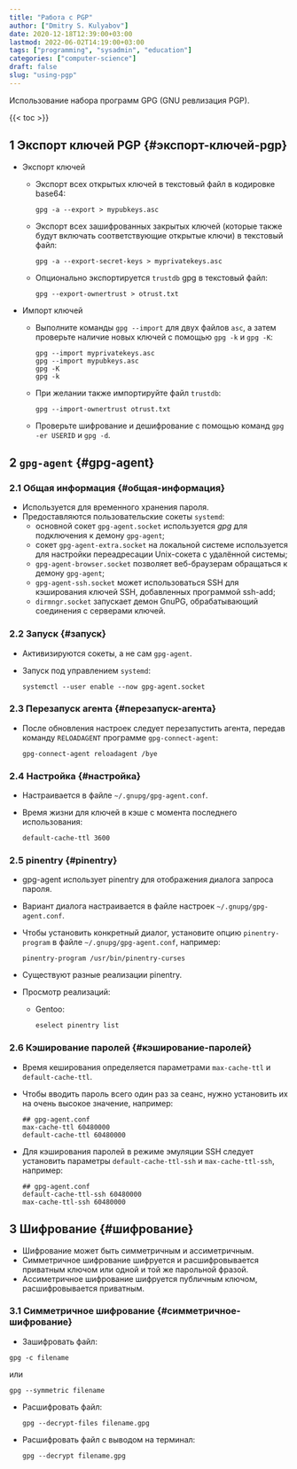 ```yaml
---
title: "Работа с PGP"
author: ["Dmitry S. Kulyabov"]
date: 2020-12-18T12:39:00+03:00
lastmod: 2022-06-02T14:19:00+03:00
tags: ["programming", "sysadmin", "education"]
categories: ["computer-science"]
draft: false
slug: "using-pgp"
---
```


Использование набора программ GPG (GNU ревлизация PGP).

<!--more-->

{{< toc >}}


## <span class="section-num">1</span> Экспорт ключей PGP {#экспорт-ключей-pgp}

-   Экспорт ключей
    -   Экспорт всех открытых ключей в текстовый файл в кодировке base64:

        ```shell
        gpg -a --export > mypubkeys.asc
        ```
    -   Экспорт всех зашифрованных закрытых ключей (которые также будут включать соответствующие открытые ключи) в текстовый файл:

        ```shell
        gpg -a --export-secret-keys > myprivatekeys.asc
        ```
    -   Опционально экспортируется `trustdb` gpg в текстовый файл:

        ```shell
        gpg --export-ownertrust > otrust.txt
        ```
-   Импорт ключей
    -   Выполните команды `gpg --import` для двух файлов `asc`, а затем проверьте наличие новых ключей с помощью `gpg -k` и `gpg -K`:

        ```shell
        gpg --import myprivatekeys.asc
        gpg --import mypubkeys.asc
        gpg -K
        gpg -k
        ```
    -   При желании также импортируйте файл `trustdb`:

        ```shell
        gpg --import-ownertrust otrust.txt
        ```
    -   Проверьте шифрование и дешифрование с помощью команд `gpg -er USERID` и `gpg -d`.


## <span class="section-num">2</span> `gpg-agent` {#gpg-agent}


### <span class="section-num">2.1</span> Общая информация {#общая-информация}

-   Используется для временного хранения пароля.
-   Предоставляются пользовательские сокеты `systemd`:
    -   основной сокет `gpg-agent.socket` используется _gpg_ для подключения к демону `gpg-agent`;
    -   сокет `gpg-agent-extra.socket` на локальной системе используется для настройки переадресации Unix-сокета с удалённой системы;
    -   `gpg-agent-browser.socket` позволяет веб-браузерам обращаться к демону `gpg-agent`;
    -   `gpg-agent-ssh.socket` может использоваться SSH для кэширования ключей SSH, добавленных программой ssh-add;
    -   `dirmngr.socket` запускает демон GnuPG, обрабатывающий соединения с серверами ключей.


### <span class="section-num">2.2</span> Запуск {#запуск}

-   Активизируются сокеты, а не сам `gpg-agent`.
-   Запуск под управлением `systemd`:

    ```shell
    systemctl --user enable --now gpg-agent.socket
    ```


### <span class="section-num">2.3</span> Перезапуск агента {#перезапуск-агента}

-   После обновления настроек следует перезапустить агента, передав команду `RELOADAGENT` программе `gpg-connect-agent`:

    ```shell
    gpg-connect-agent reloadagent /bye
    ```


### <span class="section-num">2.4</span> Настройка {#настройка}

-   Настраивается в файле `~/.gnupg/gpg-agent.conf`.
-   Время жизни для ключей в кэше с момента последнего использования:

    ```conf-unix
    default-cache-ttl 3600
    ```


### <span class="section-num">2.5</span> pinentry {#pinentry}

-   gpg-agent использует pinentry для отображения диалога запроса пароля.
-   Вариант диалога настраивается в файле настроек `~/.gnupg/gpg-agent.conf`.
-   Чтобы установить конкретный диалог, установите опцию `pinentry-program` в файле `~/.gnupg/gpg-agent.conf`, например:

    ```conf-unix
    pinentry-program /usr/bin/pinentry-curses
    ```
-   Существуют разные реализации pinentry.
-   Просмотр реализаций:
    -   Gentoo:

        ```shell
        eselect pinentry list
        ```


### <span class="section-num">2.6</span> Кэширование паролей {#кэширование-паролей}

-   Время кеширования определяется параметрами `max-cache-ttl` и `default-cache-ttl`.
-   Чтобы вводить пароль всего один раз за сеанс, нужно установить их на очень высокое значение, например:

    ```conf-unix
    ## gpg-agent.conf
    max-cache-ttl 60480000
    default-cache-ttl 60480000
    ```
-   Для кэширования паролей в режиме эмуляции SSH следует установить параметры `default-cache-ttl-ssh` и `max-cache-ttl-ssh`, например:

    ```conf-unix
    ## gpg-agent.conf
    default-cache-ttl-ssh 60480000
    max-cache-ttl-ssh 60480000
    ```


## <span class="section-num">3</span> Шифрование {#шифрование}

-   Шифрование может быть симметричным и ассиметричным.
-   Симметричное шифрование шифруется и расшифровывается приватным ключом или одной и той же парольной фразой.
-   Ассиметричное шифрование шифруется публичным ключом, расшифровывается приватным.


### <span class="section-num">3.1</span> Симметричное шифрование {#симметричное-шифрование}

-   Зашифровать файл:

<!--listend-->

```shell
gpg -c filename
```

или

```shell
gpg --symmetric filename
```

-   Расшифровать файл:

    ```shell
    gpg --decrypt-files filename.gpg
    ```
-   Расшифровать файл с выводом на терминал:

    ```shell
    gpg --decrypt filename.gpg
    ```
